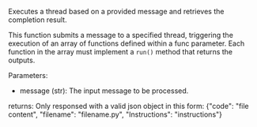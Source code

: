 Executes a thread based on a provided message and retrieves the completion result.

This function submits a message to a specified thread, triggering the execution of an array of functions
defined within a func parameter. Each function in the array must implement a `run()` method that returns the outputs.

Parameters:
- message (str): The input message to be processed.

returns: Only responsed with a valid json object in this form:
{"code": "file content", "filename": "filename.py", "Instructions": "instructions"}